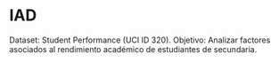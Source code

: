 # IAD
Dataset: Student Performance (UCI ID 320). Objetivo: Analizar factores asociados al rendimiento académico de estudiantes de secundaria.
